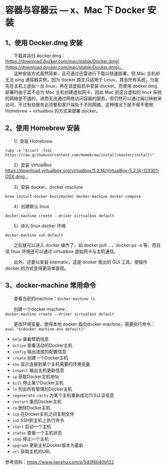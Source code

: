 # 容器与容器云 — x、Mac 下 Docker 安装

## 1、使用 Docker.dmg 安装
&nbsp;&nbsp;&nbsp;&nbsp;&nbsp;&nbsp;&nbsp;下载并运行 docker.dmg：
[https://download.docker.com/mac/stable/Docker.dmg](https://download.docker.com/mac/stable/Docker.dmg)。<br/>
&nbsp;&nbsp;&nbsp;&nbsp;&nbsp;&nbsp;&nbsp;这种安装方式虽然简单，且可通过迅雷进行下载以快速部署，但 Mac 主机却无法 ping 通容器实例，因为 docker 原生只适用于 Linux，其余所有系统，匀是先在主机上虚拟一台 linux，再在该虚拟机中安装 docker。而使用 docker.dmg 部署时由于其不会为 Mac 主机创建虚拟网卡，因此 Mac 到这台虚拟的 linux 系统的网络是不通的，进而无法通过网络访问容器的服务，但仍然可以通过端口映射来访问，不过有些服务必须要和客户端处于不同网络，这种情况下就不得不使用 Homebrew + virtualbox 的方式来部署 docker。

## 2、使用 Homebrew 安装
&nbsp;&nbsp;&nbsp;&nbsp;&nbsp;&nbsp;&nbsp;1）安装 Homebrew

```
ruby -e "$(curl -fsSL https://raw.githubusercontent.com/Homebrew/install/master/install)"
```

&nbsp;&nbsp;&nbsp;&nbsp;&nbsp;&nbsp;&nbsp;2）安装 VirtualBox
[https://download.virtualbox.org/virtualbox/5.2.14/VirtualBox-5.2.14-123301-OSX.dmg
](https://download.virtualbox.org/virtualbox/5.2.14/VirtualBox-5.2.14-123301-OSX.dmg
)。

&nbsp;&nbsp;&nbsp;&nbsp;&nbsp;&nbsp;&nbsp;3）安装 docker、docker-machine

```
brew install docker boot2docker docker-machine docker-compose
```

&nbsp;&nbsp;&nbsp;&nbsp;&nbsp;&nbsp;&nbsp;4）创建默认 linux

```
docker-machine create --driver virtualbox default
```

&nbsp;&nbsp;&nbsp;&nbsp;&nbsp;&nbsp;&nbsp;5）进入 linux docker 环境

```
docker-machine ssh default
```

&nbsp;&nbsp;&nbsp;&nbsp;&nbsp;&nbsp;&nbsp;之后就可以进入 docker 操作了，如 docker pull ...，docker ps -a 等，而且该 linux 环境还可以通过 virtualbox 虚拟网卡与主机通信。

&nbsp;&nbsp;&nbsp;&nbsp;&nbsp;&nbsp;&nbsp;此外，还要以安装 kitematic，这是 docker 推出的 GUI 工具，使操作 docker 的方式变得更简单直观。

## 3、docker-machine 常用命令
&nbsp;&nbsp;&nbsp;&nbsp;&nbsp;&nbsp;&nbsp;查看当前的machine：```docker-machine ls```

&nbsp;&nbsp;&nbsp;&nbsp;&nbsp;&nbsp;&nbsp;创建一个docker-machine：<br/>
```docker-machine create --driver virtualbox default```

&nbsp;&nbsp;&nbsp;&nbsp;&nbsp;&nbsp;&nbsp;更改环境变量，使得本地 docker 指向docker-machine，需要执行命令：<br/>
```eval "$(docker-machine env default)"```

- `help` 查看帮助信息
- `active` 查看活动的Docker主机
- `config` 输出连接的配置信息
- `create` 创建一个Docker主机
- `env` 显示连接到某个主机需要的环境变量
- `inspect` 输出主机更新信息
- `ip` 获取Docker主机地址
- `kill` 停止某个Docker主机
- `ls` 列出所有管理的Docker主机
- `regenerate-certs` 为某个主机重新成功TLS认证信息
- `restart` 重启Docker主机
- `rm` 删除Docker主机
- `scp` 在Docker主机之间复制文件
- `ssh` SSH到主机上执行命令
- `start` 启动一个主机
- `status` 查看一个主机状态
- `stop` 停止一个主机
- `upgrade` 更新主机Docker版本为最新
- `url` 获取主机的URL

参考资料：https://www.jianshu.com/p/5d3f6b40b132







